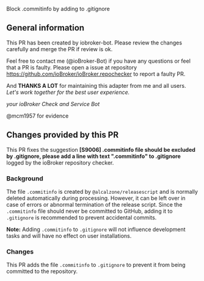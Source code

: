 Block .commitinfo by adding to .gitignore

## General information 

This PR has been created by iobroker-bot. Please review the changes carefully and merge the PR if review is ok.

Feel free to contact me (@ioBroker-Bot) if you have any questions or feel that a PR is faulty. Please open a issue at repository https://github.com/ioBroker/ioBroker.repochecker to report a faulty PR.

And **THANKS A LOT** for maintaining this adapter from me and all users.
*Let's work together for the best user experience.*

*your*
*ioBroker Check and Service Bot*

@mcm1957 for evidence

## Changes provided by this PR

This PR fixes the suggestion **[S9006] .commitinfo file should be excluded by .gitignore, please add a line with text ".commitinfo" to .gitignore** logged by the ioBroker repository checker.

### Background

The file `.commitinfo` is created by `@alcalzone/releasescript` and is normally deleted automatically during processing. However, it can be left over in case of errors or abnormal termination of the release script. Since the `.commitinfo` file should never be committed to GitHub, adding it to `.gitignore` is recommended to prevent accidental commits.

**Note:** Adding `.commitinfo` to `.gitignore` will not influence development tasks and will have no effect on user installations.

### Changes

This PR adds the file `.commitinfo` to `.gitignore` to prevent it from being committed to the repository.
